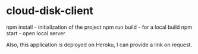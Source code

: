 # cloud-disk-client
npm install - initialization of the project
npm run build - for a local build
npm start - open local server
 
Also, this application is deployed on Heroku, I can provide a link on request.
